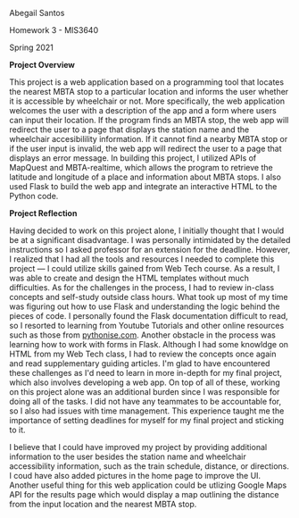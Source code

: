 Abegail Santos 

Homework 3 - MIS3640 

Spring 2021

**Project Overview** 

This project is a web application based on a programming tool that locates the nearest MBTA stop to a particular location and informs the user whether it is accessible by wheelchair or not. More specifically, the web application welcomes the user with a description of the app and a form where users can input their location. If the program finds an MBTA stop, the web app will redirect the user to a page that displays the station name and the wheelchair accesibilility information. If it cannot find a nearby MBTA stop or if the user input is invalid, the web app will redirect the user to a page that displays an error message. In building this project, I utilized APIs of MapQuest and MBTA-realtime, which allows the program to retrieve the latitude and longitude of a place and information about MBTA stops. I also used Flask to build the web app and integrate an interactive HTML to the Python code.  

**Project Reflection** 

Having decided to work on this project alone, I initially thought that I would be at a significant disadvantage. I was personally intimidated by the detailed instructions so I asked professor for an extension for the deadline. However, I realized that I had all the tools and resources I needed to complete this project — I could utilize skills gained from Web Tech course. As a result, I was able to create and design the HTML templates without much difficulties. As for the challenges in the process, I had to review in-class concepts and self-study outside class hours. What took up most of my time was figuring out how to use Flask and understanding the logic behind the pieces of code. I personally found the Flask documentation difficult to read, so I resorted to learning from Youtube Tutorials and other online resources such as those from [pythonise.com](http://pythonise.com). Another obstacle in the process was learning how to work with forms in Flask. Although I had some knowldge on HTML from my Web Tech class,  I had to review the concepts once again and read supplementary guiding articles. I'm glad to have encountered these challenges as I'd need to learn in more in-depth for my final project, which also involves developing a web app. On top of all of these, working on this project alone was an additional burden since I was responsible for doing all of the tasks. I did not have any teammates to be accountable for, so I also had issues with time management. This experience taught me the importance of setting deadlines for myself for my final project and sticking to it.

I believe that I could have improved my project by providing additional information to the user besides the station name and wheelchair accessibility information, such as the train schedule, distance, or directions. I coud have also added pictures in the home page to improve the UI. Another useful thing for this web application could be utlizing Google Maps API for the results page which would display a map outlining the distance from the input location and the nearest MBTA stop.